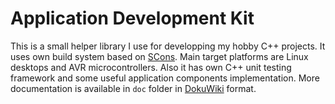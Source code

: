 # Application Development Kit

This is a small helper library I use for developping my hobby C++ projects. It uses own build system based on
[SCons](http://http://www.scons.org). Main target platforms are Linux desktops and AVR microcontrollers. Also it
has own C++ unit testing framework and some useful application components implementation. More documentation is
available in `doc` folder in [DokuWiki](http://https://www.dokuwiki.org) format.
